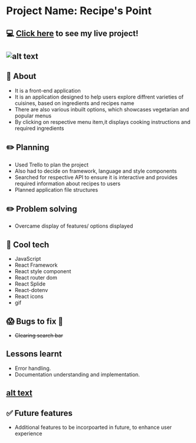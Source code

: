 #  Project Name: Recipe's Point

## :computer: [Click here](Recipes-point.surge.sh) to see my live project!
## ![alt text](https://imagesvc.meredithcorp.io/v3/mm/image?url=https%3A%2F%2Fimg1.cookinglight.timeinc.net%2Fsites%2Fdefault%2Ffiles%2Fstyles%2F4_3_horizontal_-_1200x900%2Fpublic%2Fimage%2F2016%2F09%2Fmain%2F1609w-getty-cozi-app.jpg%3Fitok%3DdS8cafID)
## :page_facing_up: About
- It is a front-end application
- It is an application designed to help users explore diffrent varieties of cuisines, based on ingredients and recipes name
- There are also various inbuilt options, which showcases vegetarian and popular menus
- By clicking on respective menu item,it displays cooking instructions and required ingredients

## :pencil2: Planning 
- Used Trello to plan the project
- Also had to decide on framework, language and style components
- Searched for respective API to ensure it is interactive and provides required information about recipes to users
- Planned application file structures

## :pencil2: Problem solving 
- Overcame display of features/ options displayed

## :rocket: Cool tech
- JavaScript
- React Framework
- React style component
- React router dom
- React Splide
- React-dotenv
- React icons
- gif

## :scream: Bugs to fix :poop:
- ~~Clearing search bar~~


##  Lessons learnt
-  Error handling.
-  Documentation understanding and implementation.
## [alt text](https://www.researchgate.net/publication/328941724/figure/fig1/AS:692918771793927@1542216117395/A-traditional-project-management-cycle-Source-Flint-and-Meyer-zu-Natrup-2018.png)

## :white_check_mark: Future features
-  Additional features to be incorpoarted in future, to enhance user experience
